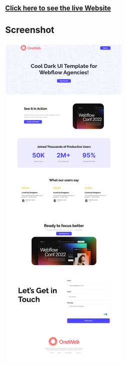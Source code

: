 ## [Click here to see the live Website](https://nehanawar025.github.io/web-flow-Assignment1/)

# Screenshot
![Full Website](./images/website-screenshot.png)


